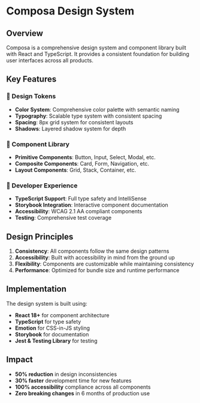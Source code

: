 # Composa Design System

## Overview
Composa is a comprehensive design system and component library built with React and TypeScript. It provides a consistent foundation for building user interfaces across all products.

## Key Features

### 🎨 Design Tokens
- **Color System**: Comprehensive color palette with semantic naming
- **Typography**: Scalable type system with consistent spacing
- **Spacing**: 8px grid system for consistent layouts
- **Shadows**: Layered shadow system for depth

### 🧩 Component Library
- **Primitive Components**: Button, Input, Select, Modal, etc.
- **Composite Components**: Card, Form, Navigation, etc.
- **Layout Components**: Grid, Stack, Container, etc.

### 🔧 Developer Experience
- **TypeScript Support**: Full type safety and IntelliSense
- **Storybook Integration**: Interactive component documentation
- **Accessibility**: WCAG 2.1 AA compliant components
- **Testing**: Comprehensive test coverage

## Design Principles

1. **Consistency**: All components follow the same design patterns
2. **Accessibility**: Built with accessibility in mind from the ground up
3. **Flexibility**: Components are customizable while maintaining consistency
4. **Performance**: Optimized for bundle size and runtime performance

## Implementation

The design system is built using:
- **React 18+** for component architecture
- **TypeScript** for type safety
- **Emotion** for CSS-in-JS styling
- **Storybook** for documentation
- **Jest & Testing Library** for testing

## Impact

- **50% reduction** in design inconsistencies
- **30% faster** development time for new features
- **100% accessibility** compliance across all components
- **Zero breaking changes** in 6 months of production use
